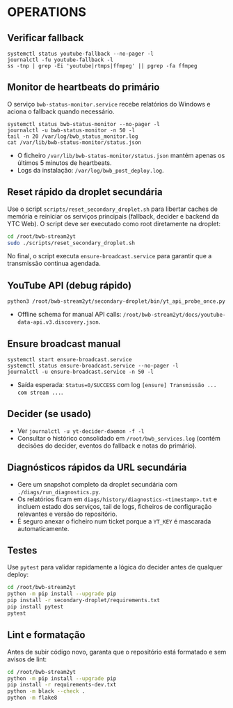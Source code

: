 # OPERATIONS

## Verificar fallback

```
systemctl status youtube-fallback --no-pager -l
journalctl -fu youtube-fallback -l
ss -tnp | grep -Ei 'youtube|rtmps|ffmpeg' || pgrep -fa ffmpeg
```

## Monitor de heartbeats do primário

O serviço `bwb-status-monitor.service` recebe relatórios do Windows e aciona o
fallback quando necessário.

```
systemctl status bwb-status-monitor --no-pager -l
journalctl -u bwb-status-monitor -n 50 -l
tail -n 20 /var/log/bwb_status_monitor.log
cat /var/lib/bwb-status-monitor/status.json
```

- O ficheiro `/var/lib/bwb-status-monitor/status.json` mantém apenas os
  últimos 5 minutos de heartbeats.
- Logs da instalação: `/var/log/bwb_post_deploy.log`.

## Reset rápido da droplet secundária

Use o script `scripts/reset_secondary_droplet.sh` para libertar caches de memória e reiniciar os serviços principais (fallback, decider e backend da YTC Web). O script deve ser executado como root diretamente na droplet:

```bash
cd /root/bwb-stream2yt
sudo ./scripts/reset_secondary_droplet.sh
```

No final, o script executa `ensure-broadcast.service` para garantir que a transmissão continua agendada.

## YouTube API (debug rápido)

```
python3 /root/bwb-stream2yt/secondary-droplet/bin/yt_api_probe_once.py
```

- Offline schema for manual API calls: `/root/bwb-stream2yt/docs/youtube-data-api.v3.discovery.json`.

## Ensure broadcast manual

```
systemctl start ensure-broadcast.service
systemctl status ensure-broadcast.service --no-pager -l
journalctl -u ensure-broadcast.service -n 50 -l
```

- Saída esperada: `Status=0/SUCCESS` com log `[ensure] Transmissão ... com stream ...`.

## Decider (se usado)

- Ver `journalctl -u yt-decider-daemon -f -l`
- Consultar o histórico consolidado em `/root/bwb_services.log` (contém decisões do decider, eventos do fallback e notas do primário).

## Diagnósticos rápidos da URL secundária

- Gere um snapshot completo da droplet secundária com `./diags/run_diagnostics.py`.
- Os relatórios ficam em `diags/history/diagnostics-<timestamp>.txt` e incluem estado dos serviços, tail de logs, ficheiros de configuração relevantes e versão do repositório.
- É seguro anexar o ficheiro num ticket porque a `YT_KEY` é mascarada automaticamente.

## Testes

Use `pytest` para validar rapidamente a lógica do decider antes de qualquer deploy:

```bash
cd /root/bwb-stream2yt
python -m pip install --upgrade pip
pip install -r secondary-droplet/requirements.txt
pip install pytest
pytest
```

## Lint e formatação

Antes de subir código novo, garanta que o repositório está formatado e sem avisos de lint:

```bash
cd /root/bwb-stream2yt
python -m pip install --upgrade pip
pip install -r requirements-dev.txt
python -m black --check .
python -m flake8
```
